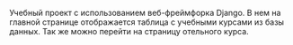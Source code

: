 Учебный проект с использованием веб-фреймфорка Django. В нем на главной странице отображается таблица с учебными курсами из базы данных. Так же можно перейти на страницу отельного курса.

